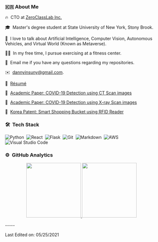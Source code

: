 

<!-- ## 👋 &nbsp;Hey I'm Youngho Kim -->

### 🇰🇷&nbsp;About Me

🔥 &nbsp;CTO at [ZeroClassLab Inc.](https://www.zeroclasslab.com/)

🎓 &nbsp;Master's degree student at State University of New York, Stony Brook.

🌱 &nbsp;I love to talk about Artificial Intelligence, Computer Vision, Autonomous Vehicles, and Virtual World (Known as Metaverse).

🏋️‍♂️ &nbsp;In my free time, I pursue exercising at a fitness center.

💬 &nbsp;Email me if you have any questions regarding my repositories.

✉️ &nbsp;dannyinsuny@gmail.com.

📄 &nbsp;[Résumé](https://github.com/rxYoungho/RESUME/blob/main/Resume_Youngho%20Kim_2021-05-07.pdf)

📌 &nbsp;[Academic Paper: COVID-19 Detection using CT Scan images](https://github.com/rxYoungho/X-ray-CT_scan_Covid-19_detection/blob/master/COVID-19%20Detection%20using%20Computed%20Tomography%20Scans%20with%20YOLO3.pdf)

📌 &nbsp;[Academic Paper: COVID-19 Detection using X-ray Scan images](https://github.com/rxYoungho/X-ray-CT_scan_Covid-19_detection/blob/master/COVID-19%20%20and%20%20Pneumonia%20%20Classification%20%20with%20%20X-ray%20%20Images%20%20UsingCombined%20%20ResNet50%20%20Model.pdf)

📌 &nbsp;[Korea Patent: Smart Shopping Bucket using RFID Reader](https://github.com/rxYoungho/RESUME/blob/main/%5BHaru%5D%20%E1%84%90%E1%85%B3%E1%86%A8%E1%84%92%E1%85%A5%E1%84%8C%E1%85%B3%E1%86%BC(%E1%84%8C%E1%85%A610-2245196%E1%84%92%E1%85%A9).pdf)

### 🛠 &nbsp;Tech Stack

![Python](https://img.shields.io/badge/-Python-05122A?style=flat&logo=python)&nbsp;
![React](https://img.shields.io/badge/-React-05122A?style=flat&logo=react)&nbsp;
![Flask](https://img.shields.io/badge/-Flask-05122A?style=flat&logo=flask)&nbsp;
![Git](https://img.shields.io/badge/-Git-05122A?style=flat&logo=git)&nbsp;
![Markdown](https://img.shields.io/badge/-Markdown-05122A?style=flat&logo=markdown)&nbsp;
![AWS](https://img.shields.io/badge/AWS-AWS-orange)&nbsp;
![Visual Studio Code](https://img.shields.io/badge/-Visual%20Studio%20Code-05122A?style=flat&logo=visual-studio-code&logoColor=007ACC)&nbsp;


### ⚙️ &nbsp;GitHub Analytics

<p align="center">
<a href="https://github.com/rxYoungho">
  <img height="180em" src="https://github-readme-stats-eight-theta.vercel.app/api?username=rxYoungho&show_icons=true&theme=algolia&include_all_commits=true&count_private=true"/>
  <img height="180em" src="https://github-readme-stats-eight-theta.vercel.app/api/top-langs/?username=rxYoungho&layout=compact&langs_count=8&theme=algolia"/>
</a>
</p>
-----

Last Edited on: 05/25/2021
